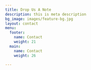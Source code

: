 ```yaml
---
title: Drop Us A Note
description: this is meta description
bg_image: images/feature-bg.jpg
layout: contact
menu:
  footer:
    name: Contact
    weight: 21
  main:
    name: Contact
    weight: 26

---
```

